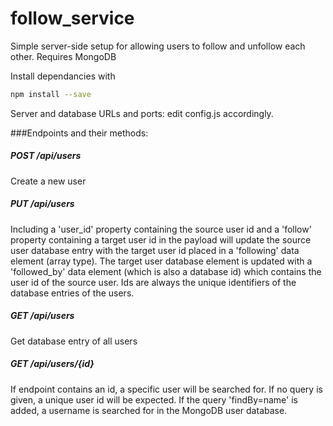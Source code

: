 # follow_service
Simple server-side setup for allowing users to follow and unfollow each other. Requires MongoDB

Install dependancies with
```bash
npm install --save
```

Server and database URLs and ports: edit config.js accordingly.

###Endpoints and their methods:

##### POST /api/users

Create a new user

##### PUT /api/users

Including a 'user_id' property containing the source user id and a 'follow' property containing a target user id in the payload will update the source user database entry with the target user id placed in a 'following' data element (array type). The target user database element is updated with a 'followed_by' data element (which is also a database id) which contains the user id of the source user. Ids are always the unique identifiers of the database entries of the users.

##### GET /api/users

Get database entry of all users

##### GET /api/users/{id}

If endpoint contains an id, a specific user will be searched for. If no query is given, a unique user id will be expected. If the query 'findBy=name' is added, a username is searched for in the MongoDB user database.

